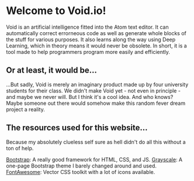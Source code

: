 # Welcome to Void.io!

Void is an artificial intelligence fitted into the Atom text editor. It can automatically correct errorneous code as well as generate whole blocks of the stuff for various purposes. It also learns along the way using Deep Learning, which in theory means it would never be obsolete. In short, it is a tool made to help programmers program more easily and efficiently. 

## Or at least, it would be... 

...But sadly, Void is merely an imaginary product made up by four university students for their class. We didn't make Void yet - not even in principle - and maybe we never will. But I think it's a cool idea. And who knows? Maybe someone out there would somehow make this random fever dream project a reality. 

## The resources used for this website... 

Because my absolutely clueless self sure as hell didn't do all this without a ton of help.

[Bootstrap](http://getbootstrap.com/): A really good framework for HTML, CSS, and JS. 
[Grayscale](http://startbootstrap.com/template-overviews/grayscale/): A one-page Bootstrap theme I barely changed around and used.
[FontAwesome](http://fontawesome.io/): Vector CSS toolkit with a lot of icons available.
